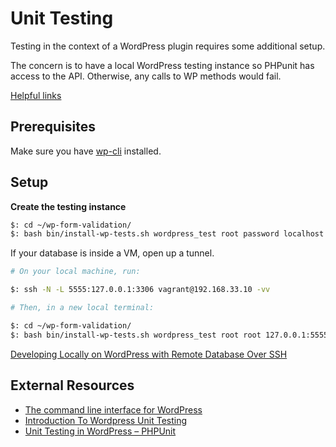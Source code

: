 # Unit Testing

Testing in the context of a WordPress plugin requires some additional setup.

The concern is to have a local WordPress testing instance so PHPunit has access to the API. Otherwise, any calls to WP methods would fail.

[Helpful links](#external-resources)


## Prerequisites

Make sure you have [wp-cli](http://wp-cli.org/#installing) installed.

## Setup

**Create the testing instance**

```sh
$: cd ~/wp-form-validation/
$: bash bin/install-wp-tests.sh wordpress_test root password localhost latest
```

If your database is inside a VM, open up a tunnel.


```sh
# On your local machine, run:

$: ssh -N -L 5555:127.0.0.1:3306 vagrant@192.168.33.10 -vv
```
```sh
# Then, in a new local terminal:

$: cd ~/wp-form-validation/
$: bash bin/install-wp-tests.sh wordpress_test root root 127.0.0.1:5555 latest true
```

[Developing Locally on WordPress with Remote Database Over SSH](https://technosailor.com/2013/03/15/tutorial-developing-locally-on-wordpress-with-remote-database-over-ssh/)

## External Resources

* [The command line interface for WordPress](http://wp-cli.org/)
* [Introduction To Wordpress Unit Testing](https://carlalexander.ca/introduction-wordpress-unit-testing/)
* [Unit Testing in WordPress – PHPUnit](https://neliosoftware.com/blog/introduction-to-unit-testing-in-wordpress-phpunit/)
